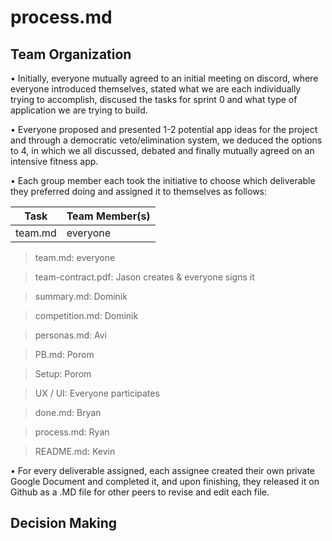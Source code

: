 # process.md

## Team Organization

• Initially, everyone mutually agreed to an initial meeting on discord, where everyone introduced themselves, stated what we are each individually trying to  accomplish,   discused the tasks for sprint 0 and what type of application we are trying to build. 

• Everyone proposed and presented 1-2 potential app ideas for the project and through a democratic veto/elimination system, we deduced the options to 4, in which we all   discussed, debated and finally mutually agreed on an intensive fitness app.

• Each group member each took the initiative to choose which deliverable they preferred doing and assigned it to themselves as follows:  


| Task | Team Member(s) |
| ----------- | ----------- | 
| team.md | everyone |

> team.md: everyone 

> team-contract.pdf: Jason creates & everyone signs it

> summary.md: Dominik

> competition.md: Dominik 

> personas.md: Avi

> PB.md: Porom

> Setup: Porom

> UX / UI: Everyone participates

> done.md: Bryan 

> process.md: Ryan

> README.md: Kevin 

• For every deliverable assigned, each assignee created their own private Google Document and completed it, and upon finishing, they released it on Github as a .MD file for other peers to revise and edit each file. 

## Decision Making
